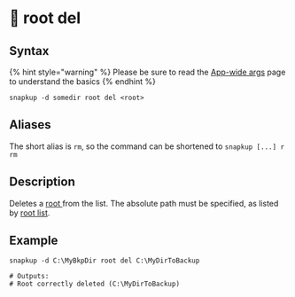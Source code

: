 # 📍 root del

## Syntax

{% hint style="warning" %}
Please be sure to read the [App-wide args](../../app-wide-args.md) page to understand the basics
{% endhint %}

```
snapkup -d somedir root del <root>
```

## Aliases

The short alias is `rm`, so the command can be shortened to `snapkup [...] r rm`

## Description

Deletes a [root ](./#description)from the list. The absolute path must be specified, as listed by [root list](root-list.md).

## Example

```
snapkup -d C:\MyBkpDir root del C:\MyDirToBackup

# Outputs:
# Root correctly deleted (C:\MyDirToBackup)
```
